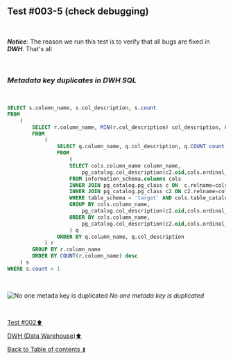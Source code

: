 ## Test #003-5 (check debugging)  

<p><br></p>

**_Notice_**: The reason we run this test is to verify that all bugs are fixed in **_DWH_**. That's all  

<p><br></p>

### **_Metadata key duplicates in DWH SQL_**  

<p><br></p> 

````SQL
SELECT s.column_name, s.col_description, s.count
FROM 
	(
		SELECT r.column_name, MIN(r.col_description) col_description, COUNT(r.column_name) count
		FROM
			(
				SELECT q.column_name, q.col_description, q.COUNT count
				FROM 
					(
					SELECT cols.column_name column_name,
						pg_catalog.col_description(c2.oid,cols.ordinal_position::int) col_description, COUNT(*) count
					FROM information_schema.columns cols
					INNER JOIN pg_catalog.pg_class c ON  c.relname=cols.table_name
					INNER JOIN pg_catalog.pg_class c2 ON c2.relname=cols.table_name
					WHERE table_schema = 'target' AND cols.table_catalog = 'datawarehouse' AND cols.table_name<> 'Metadata'
					GROUP BY cols.column_name,
						pg_catalog.col_description(c2.oid,cols.ordinal_position::int)
					ORDER BY cols.column_name,
						pg_catalog.col_description(c2.oid,cols.ordinal_position::int), COUNT(*) DESC
					) q
				ORDER BY q.column_name, q.col_description
			) r
		GROUP BY r.column_name
		ORDER BY COUNT(r.column_name) desc
	) s
WHERE s.count > 1
````

<p><br></p> 

![No one metada key is duplicated](https://i.imgur.com/OoY75oQ.png)
_No one metada key is duplicated_  

<p><br></p> 

[Test #002:arrow_up:](t002.md)  

[DWH (Data Warehouse):arrow_up:](../dwh.md)  

[Back to Table of contents :arrow_double_up:](../../README.md)   
